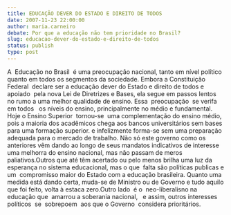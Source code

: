 ```yaml
---
title: EDUCAÇÃO DEVER DO ESTADO E DIREITO DE TODOS
date: 2007-11-23 22:00:00
author: maria.carneiro
debate: Por que a educação não tem prioridade no Brasil?
slug: educacao-dever-do-estado-e-direito-de-todos
status: publish 
type: post
---
```


A  Educação no Brasil  é uma preocupação nacional, tanto em nível político  quanto em todos os segmentos da sociedade. Embora a Constituição Federal  declare ser a educação dever do Estado e direito de todos e apoiado  pela nova Lei de Diretrizes e Bases, ela segue em passos lentos  no rumo a uma melhor qualidade de ensino. Essa  preocupação  se verifa em todos   os níveis do ensino, principalmente no médio e fundamental. Hoje o Ensino Superior  tornou-se  uma complementação do ensino médio, pois a maioria dos acadêmicos chega aos bancos universitários sem bases para uma formação superior. e infelizmente forma-se sem uma preparação adequada para o mercado de trabalho. Não só este governo como os anteriores vêm dando ao longo de seus mandatos indicativos de interesse uma melhorra do ensino nacional, mas não passam de meros paliativos.Outros que até têm acertado ou pelo menos brilha uma luz da esperança no sistema educacional, mas o que  falta são políticas publicas e um  compromisso maior do Estado com a educação brasileira. Quanto uma medida está dando certa, muda-se de Ministro ou de Governo e tudo aquilo que foi feito, volta à estaca zero.Outro lado  é o  neo-liberalisno na educação que  amarrou a soberania nacional,   e assim, outros interesses políticos  se  sobrepoem  aos que o Governo  considera prioritários.

